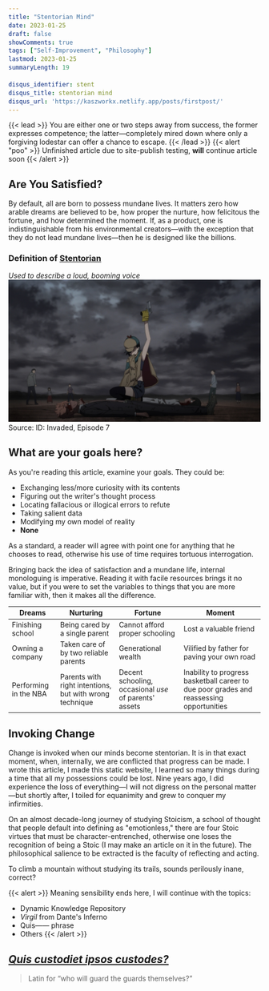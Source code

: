 ```yaml
---
title: "Stentorian Mind"
date: 2023-01-25
draft: false
showComments: true
tags: ["Self-Improvement", "Philosophy"] 
lastmod: 2023-01-25
summaryLength: 19

disqus_identifier: stent
disqus_title: stentorian mind
disqus_url: 'https://kaszworkx.netlify.app/posts/firstpost/'
---
```

{{< lead >}}
You are either one or two steps away from success, the former expresses competence; the latter—completely mired down where only a forgiving lodestar can offer a chance to escape.
{{< /lead >}}
{{< alert "poo" >}}
Unfinished article due to site-publish testing, **will** continue article soon
{{< /alert >}}
## Are You Satisfied?
By default, all are born to possess mundane lives. It matters zero how arable dreams are believed to be, how proper the nurture, how felicitous the fortune, and how determined the moment. If, as a product, one is indistinguishable from his environmental creators—with the exception that they do not lead mundane lives—then he is designed like the billions.

### Definition of [Stentorian](https://www.vocabulary.com/dictionary/stentorian)
*Used to describe a loud, booming voice*
![Become Better](./img/dead.jpg) Source: ID: Invaded, Episode 7

## What are your goals here?
As you're reading this article, examine your goals. They could be:
  * Exchanging less/more curiosity with its contents
  * Figuring out the writer's thought process
  * Locating fallacious or illogical errors to refute
  * Taking salient data
  * Modifying my own model of reality
  * **None**

As a standard, a reader will agree with point one for anything that he chooses to read, otherwise his use of time requires tortuous interrogation.

Bringing back the idea of satisfaction and a mundane life, internal monologuing is imperative. Reading it with facile resources brings it no value, but if you were to set the variables to things that you are more familiar with, then it makes all the difference. 

Dreams                | Nurturing                                               | Fortune                                               | Moment 
------                | ---------                                               | -------                                               | ------
Finishing school      | Being cared by a single parent                          | Cannot afford proper schooling                        | Lost a valuable friend
Owning a company      | Taken care of by two reliable parents                   | Generational wealth                                   | Vilified by father for paving your own road 
Performing in the NBA | Parents with right intentions, but with wrong technique | Decent schooling, occasional *use* of parents' assets | Inability to progress basketball career to due poor grades and reassessing opportunities 

## Invoking Change

Change is invoked when our minds become stentorian. It is in that exact moment, when, internally, we are conflicted that progress can be made. I wrote this article, I made this static website, I learned so many things during a time that all my possessions could be lost. Nine years ago, I did experience the loss of everything—I will not digress on the personal matter—but shortly after, I toiled for equanimity and grew to conquer my infirmities.  

On an almost decade-long journey of studying Stoicism, a school of thought that people default into defining as "emotionless," there are four Stoic virtues that must be character-entrenched, otherwise one loses the recognition of being a Stoic (I may make an article on it in the future). The philosophical salience to be extracted is the faculty of reflecting and acting.

To climb a mountain without studying its trails, sounds perilously inane, correct? 

{{< alert >}}
Meaning sensibility ends here, I will continue with the topics:
  * Dynamic Knowledge Repository
  * *Virgil* from Dante's Inferno
  * Quis—— phrase
  * Others
{{< /alert >}}

## [*Quis custodiet ipsos custodes?*](https://www.iclr.co.uk/knowledge/glossary/quis-custodiet-ipsos-custodes/)
> Latin for “who will guard the guards themselves?”
